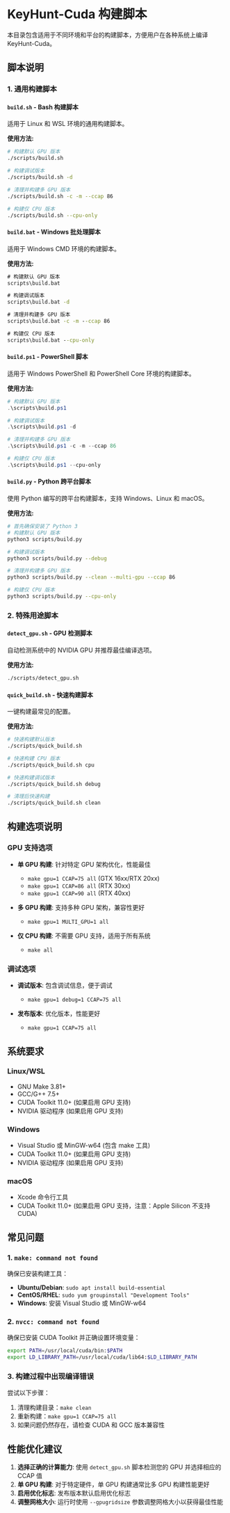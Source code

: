 # KeyHunt-Cuda 构建脚本

本目录包含适用于不同环境和平台的构建脚本，方便用户在各种系统上编译 KeyHunt-Cuda。

## 脚本说明

### 1. 通用构建脚本

#### `build.sh` - Bash 构建脚本
适用于 Linux 和 WSL 环境的通用构建脚本。

**使用方法:**
```bash
# 构建默认 GPU 版本
./scripts/build.sh

# 构建调试版本
./scripts/build.sh -d

# 清理并构建多 GPU 版本
./scripts/build.sh -c -m --ccap 86

# 构建仅 CPU 版本
./scripts/build.sh --cpu-only
```

#### `build.bat` - Windows 批处理脚本
适用于 Windows CMD 环境的构建脚本。

**使用方法:**
```cmd
# 构建默认 GPU 版本
scripts\build.bat

# 构建调试版本
scripts\build.bat -d

# 清理并构建多 GPU 版本
scripts\build.bat -c -m --ccap 86

# 构建仅 CPU 版本
scripts\build.bat --cpu-only
```

#### `build.ps1` - PowerShell 脚本
适用于 Windows PowerShell 和 PowerShell Core 环境的构建脚本。

**使用方法:**
```powershell
# 构建默认 GPU 版本
.\scripts\build.ps1

# 构建调试版本
.\scripts\build.ps1 -d

# 清理并构建多 GPU 版本
.\scripts\build.ps1 -c -m --ccap 86

# 构建仅 CPU 版本
.\scripts\build.ps1 --cpu-only
```

#### `build.py` - Python 跨平台脚本
使用 Python 编写的跨平台构建脚本，支持 Windows、Linux 和 macOS。

**使用方法:**
```bash
# 首先确保安装了 Python 3
# 构建默认 GPU 版本
python3 scripts/build.py

# 构建调试版本
python3 scripts/build.py --debug

# 清理并构建多 GPU 版本
python3 scripts/build.py --clean --multi-gpu --ccap 86

# 构建仅 CPU 版本
python3 scripts/build.py --cpu-only
```

### 2. 特殊用途脚本

#### `detect_gpu.sh` - GPU 检测脚本
自动检测系统中的 NVIDIA GPU 并推荐最佳编译选项。

**使用方法:**
```bash
./scripts/detect_gpu.sh
```

#### `quick_build.sh` - 快速构建脚本
一键构建最常见的配置。

**使用方法:**
```bash
# 快速构建默认版本
./scripts/quick_build.sh

# 快速构建 CPU 版本
./scripts/quick_build.sh cpu

# 快速构建调试版本
./scripts/quick_build.sh debug

# 清理后快速构建
./scripts/quick_build.sh clean
```

## 构建选项说明

### GPU 支持选项
- **单 GPU 构建**: 针对特定 GPU 架构优化，性能最佳
  - `make gpu=1 CCAP=75 all` (GTX 16xx/RTX 20xx)
  - `make gpu=1 CCAP=86 all` (RTX 30xx)
  - `make gpu=1 CCAP=90 all` (RTX 40xx)

- **多 GPU 构建**: 支持多种 GPU 架构，兼容性更好
  - `make gpu=1 MULTI_GPU=1 all`

- **仅 CPU 构建**: 不需要 GPU 支持，适用于所有系统
  - `make all`

### 调试选项
- **调试版本**: 包含调试信息，便于调试
  - `make gpu=1 debug=1 CCAP=75 all`

- **发布版本**: 优化版本，性能更好
  - `make gpu=1 CCAP=75 all`

## 系统要求

### Linux/WSL
- GNU Make 3.81+
- GCC/G++ 7.5+
- CUDA Toolkit 11.0+ (如果启用 GPU 支持)
- NVIDIA 驱动程序 (如果启用 GPU 支持)

### Windows
- Visual Studio 或 MinGW-w64 (包含 make 工具)
- CUDA Toolkit 11.0+ (如果启用 GPU 支持)
- NVIDIA 驱动程序 (如果启用 GPU 支持)

### macOS
- Xcode 命令行工具
- CUDA Toolkit 11.0+ (如果启用 GPU 支持，注意：Apple Silicon 不支持 CUDA)

## 常见问题

### 1. `make: command not found`
确保已安装构建工具：
- **Ubuntu/Debian**: `sudo apt install build-essential`
- **CentOS/RHEL**: `sudo yum groupinstall "Development Tools"`
- **Windows**: 安装 Visual Studio 或 MinGW-w64

### 2. `nvcc: command not found`
确保已安装 CUDA Toolkit 并正确设置环境变量：
```bash
export PATH=/usr/local/cuda/bin:$PATH
export LD_LIBRARY_PATH=/usr/local/cuda/lib64:$LD_LIBRARY_PATH
```

### 3. 构建过程中出现编译错误
尝试以下步骤：
1. 清理构建目录：`make clean`
2. 重新构建：`make gpu=1 CCAP=75 all`
3. 如果问题仍然存在，请检查 CUDA 和 GCC 版本兼容性

## 性能优化建议

1. **选择正确的计算能力**: 使用 `detect_gpu.sh` 脚本检测您的 GPU 并选择相应的 CCAP 值
2. **单 GPU 构建**: 对于特定硬件，单 GPU 构建通常比多 GPU 构建性能更好
3. **启用优化标志**: 发布版本默认启用优化标志
4. **调整网格大小**: 运行时使用 `--gpugridsize` 参数调整网格大小以获得最佳性能